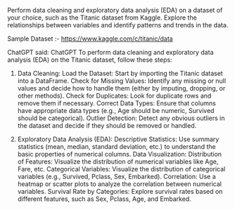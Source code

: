 
Perform data cleaning and exploratory data analysis (EDA) on a dataset of your choice, such as the Titanic dataset from Kaggle. Explore the relationships between variables and identify patterns and trends in the data.

Sample Dataset :- https://www.kaggle.com/c/titanic/data

ChatGPT said:
ChatGPT
To perform data cleaning and exploratory data analysis (EDA) on the Titanic dataset, follow these steps:

1. Data Cleaning:
Load the Dataset: Start by importing the Titanic dataset into a DataFrame.
Check for Missing Values: Identify any missing or null values and decide how to handle them (either by imputing, dropping, or other methods).
Check for Duplicates: Look for duplicate rows and remove them if necessary.
Correct Data Types: Ensure that columns have appropriate data types (e.g., Age should be numeric, Survived should be categorical).
Outlier Detection: Detect any obvious outliers in the dataset and decide if they should be removed or handled.

2. Exploratory Data Analysis (EDA):
Descriptive Statistics: Use summary statistics (mean, median, standard deviation, etc.) to understand the basic properties of numerical columns.
Data Visualization:
Distribution of Features: Visualize the distribution of numerical variables like Age, Fare, etc.
Categorical Variables: Visualize the distribution of categorical variables (e.g., Survived, Pclass, Sex, Embarked).
Correlation: Use a heatmap or scatter plots to analyze the correlation between numerical variables.
Survival Rate by Categories: Explore survival rates based on different features, such as Sex, Pclass, Age, and Embarked.
